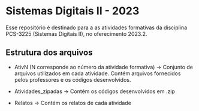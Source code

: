 # Sistemas Digitais II - 2023

Esse repositório é destinado para a as atividades formativas da disciplina PCS-3225 (Sistemas Digitais II), no oferecimento 2023.2.

## Estrutura dos arquivos

- AtivN (N corresponde ao número da atividade formativa) -> Conjunto de arquivos utilizados em cada atividade. Contém arquivos fornecidos pelos professores e os códigos desenvolvidos.

- Atividades_zipadas -> Contém os códigos desenvolvidos em .zip

- Relatos -> Contém os relatos de cada atividade


